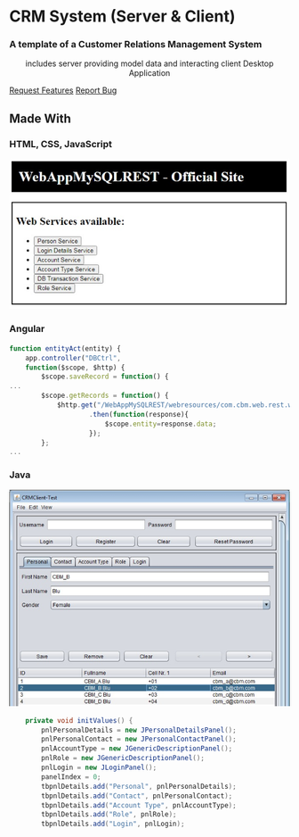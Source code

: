 # CRM System (Server & Client)
<h3>A template of a Customer Relations Management System</h3>
<p><center>includes server providing model data and interacting client Desktop Application</center></p>

<a href="https://github.com/Kapiten/WebAppREST/issues">Request Features</a>
<a href="https://github.com/Kapiten/WebAppREST/issues">Report Bug</a>

## Made With
### HTML, CSS, JavaScript
![Index Display](images/WebAppREST_basic.jpg)

### Angular
```js
function entityAct(entity) {
    app.controller("DBCtrl", 
    function($scope, $http) {
        $scope.saveRecord = function() {
...
        $scope.getRecords = function() {
            $http.get("/WebAppMySQLREST/webresources/com.cbm.web.rest.webappmysqlrest.entity."+entity)
                    .then(function(response){
                        $scope.entity=response.data;
                    });
        };
...
```
### Java
![JavaSwing](images/swing_basic_b.jpg)
```java
    private void initValues() {
        pnlPersonalDetails = new JPersonalDetailsPanel();
        pnlPersonalContact = new JPersonalContactPanel();
        pnlAccountType = new JGenericDescriptionPanel();
        pnlRole = new JGenericDescriptionPanel();
        pnlLogin = new JLoginPanel();
        panelIndex = 0;
        tbpnlDetails.add("Personal", pnlPersonalDetails);
        tbpnlDetails.add("Contact", pnlPersonalContact);
        tbpnlDetails.add("Account Type", pnlAccountType);
        tbpnlDetails.add("Role", pnlRole);
        tbpnlDetails.add("Login", pnlLogin);
```

